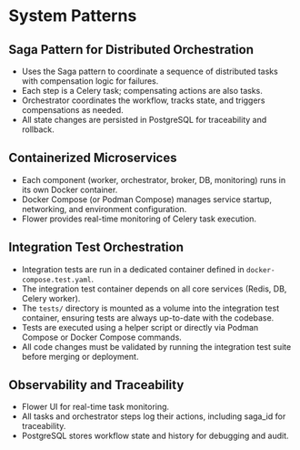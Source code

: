 # System Patterns

## Saga Pattern for Distributed Orchestration

- Uses the Saga pattern to coordinate a sequence of distributed tasks with compensation logic for failures.
- Each step is a Celery task; compensating actions are also tasks.
- Orchestrator coordinates the workflow, tracks state, and triggers compensations as needed.
- All state changes are persisted in PostgreSQL for traceability and rollback.

## Containerized Microservices

- Each component (worker, orchestrator, broker, DB, monitoring) runs in its own Docker container.
- Docker Compose (or Podman Compose) manages service startup, networking, and environment configuration.
- Flower provides real-time monitoring of Celery task execution.

## Integration Test Orchestration

- Integration tests are run in a dedicated container defined in `docker-compose.test.yaml`.
- The integration test container depends on all core services (Redis, DB, Celery worker).
- The `tests/` directory is mounted as a volume into the integration test container, ensuring tests are always up-to-date with the codebase.
- Tests are executed using a helper script or directly via Podman Compose or Docker Compose commands.
- All code changes must be validated by running the integration test suite before merging or deployment.

## Observability and Traceability

- Flower UI for real-time task monitoring.
- All tasks and orchestrator steps log their actions, including saga_id for traceability.
- PostgreSQL stores workflow state and history for debugging and audit.
